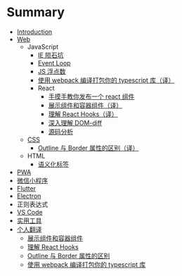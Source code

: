 # Summary

- [Introduction](README.md)
- [Web](Web/README.md)
  - JavaScript
    - [IE 陨石坑](Web/IE.md)
    - [Event Loop](Web/event-loop.md)
    - [JS 浮点数](Web/js-float.md)
    - [使用 webpack 编译打包你的 typescript 库（译）](translation/2019-03-27.md)
    - React
      - [手摸手教你发布一个 react 组件](Web/how-to-create-a-react-component.md)
      - [展示组件和容器组件（译）](translation/2019-01-31.md)
      - [理解 React Hooks（译）](translation/2019-02-21.md)
      - [深入理解 DOM-diff](React/dom-diff.md)
      - [源码分析](React/source-code-analyze.md)
  - [CSS](CSS/README.md)
    - [Outline 与 Border 属性的区别（译）](translation/2019-03-13.md)
  - HTML
    - [语义化标签](HTML/tag.md)
- [PWA](PWA/README.md)
- [微信小程序](mp/README.md)
- [Flutter](Flutter/README.md)
- [Electron](Electron/README.md)
- 正则表达式
- [VS Code](VSCode/README.md)
- [实用工具](Tools.md)
- [个人翻译](translation/README.md)
  - [展示组件和容器组件](translation/2019-01-31.md)
  - [理解 React Hooks](translation/2019-02-21.md)
  - [Outline 与 Border 属性的区别](translation/2019-03-13.md)
  - [使用 webpack 编译打包你的 typescript 库](translation/2019-03-27.md)
